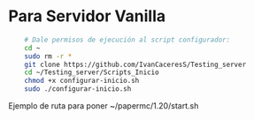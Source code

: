 # Para Servidor Vanilla

```bash 
    # Dale permisos de ejecución al script configurador:
    cd ~
    sudo rm -r *
    git clone https://github.com/IvanCaceresS/Testing_server
    cd ~/Testing_server/Scripts_Inicio
    chmod +x configurar-inicio.sh
    sudo ./configurar-inicio.sh
```

Ejemplo de ruta para poner ~/papermc/1.20/start.sh